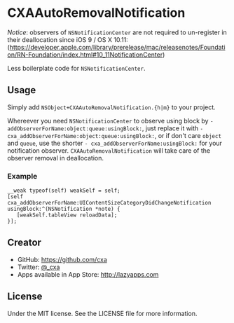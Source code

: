 # CXAAutoRemovalNotification

*Notice*: observers of `NSNotificationCenter` are not required to un-register in their deallocation since iOS 9 / OS X 10.11: (https://developer.apple.com/library/prerelease/mac/releasenotes/Foundation/RN-Foundation/index.html#10_11NotificationCenter)

Less boilerplate code for `NSNotificationCenter`.

## Usage

Simply add `NSObject+CXAAutoRemovalNotification.{h|m}` to your project. 

Whereever you need `NSNotificationCenter` to observe using block by `- addObserverForName:object:queue:usingBlock:`, just replace it with `-cxa_addObserverForName:object:queue:usingBlock:`, or if don't care `object` and `queue`, use the shorter `- cxa_addObserverForName:usingBlock:` for your notification observer. `CXAAutoRemovalNotification` will take care of the observer removal in deallocation.

### Example
	__weak typeof(self) weakSelf = self;
	[self cxa_addObserverForName:UIContentSizeCategoryDidChangeNotification usingBlock:^(NSNotification *note) {
	   [weakSelf.tableView reloadData];
	}];
		
## Creator

* GitHub: <https://github.com/cxa>
* Twitter: [@_cxa](https://twitter.com/_cxa)
* Apps available in App Store: <http://lazyapps.com>

## License

Under the MIT license. See the LICENSE file for more information.
